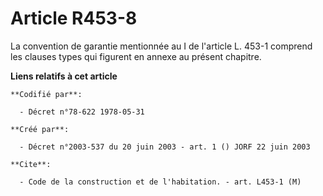 # Article R453-8

La convention de garantie mentionnée au I de l'article L. 453-1 comprend les clauses types qui figurent en annexe au présent
chapitre.

**Liens relatifs à cet article**

	**Codifié par**:

	  - Décret n°78-622 1978-05-31

	**Créé par**:

	  - Décret n°2003-537 du 20 juin 2003 - art. 1 () JORF 22 juin 2003

	**Cite**:

	  - Code de la construction et de l'habitation. - art. L453-1 (M)
